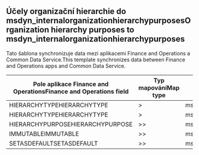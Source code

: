 ## <a name="organization-hierarchy-purposes-to-msdyn_internalorganizationhierarchypurposes"></a><span data-ttu-id="ab8ee-101">Účely organizační hierarchie do msdyn_internalorganizationhierarchypurposes</span><span class="sxs-lookup"><span data-stu-id="ab8ee-101">Organization hierarchy purposes to msdyn_internalorganizationhierarchypurposes</span></span>

<span data-ttu-id="ab8ee-102">Tato šablona synchronizuje data mezi aplikacemi Finance and Operations a Common Data Service.</span><span class="sxs-lookup"><span data-stu-id="ab8ee-102">This template synchronizes data between Finance and Operations apps and Common Data Service.</span></span>

<span data-ttu-id="ab8ee-103">Pole aplikace Finance and Operations</span><span class="sxs-lookup"><span data-stu-id="ab8ee-103">Finance and Operations field</span></span> | <span data-ttu-id="ab8ee-104">Typ mapování</span><span class="sxs-lookup"><span data-stu-id="ab8ee-104">Map type</span></span> | <span data-ttu-id="ab8ee-105">Jiné pole Dynamics 365</span><span class="sxs-lookup"><span data-stu-id="ab8ee-105">Other Dynamics 365 field</span></span> | <span data-ttu-id="ab8ee-106">Výchozí hodnota</span><span class="sxs-lookup"><span data-stu-id="ab8ee-106">Default value</span></span>
---|---|---|---
<span data-ttu-id="ab8ee-107">HIERARCHYTYPE</span><span class="sxs-lookup"><span data-stu-id="ab8ee-107">HIERARCHYTYPE</span></span> | > | <span data-ttu-id="ab8ee-108">msdyn_hierarchypurposetypename</span><span class="sxs-lookup"><span data-stu-id="ab8ee-108">msdyn_hierarchypurposetypename</span></span> | 
<span data-ttu-id="ab8ee-109">HIERARCHYTYPE</span><span class="sxs-lookup"><span data-stu-id="ab8ee-109">HIERARCHYTYPE</span></span> | > | <span data-ttu-id="ab8ee-110">msdyn_hierarchytype.msdyn_name</span><span class="sxs-lookup"><span data-stu-id="ab8ee-110">msdyn_hierarchytype.msdyn_name</span></span> | 
<span data-ttu-id="ab8ee-111">HIERARCHYPURPOSE</span><span class="sxs-lookup"><span data-stu-id="ab8ee-111">HIERARCHYPURPOSE</span></span> | >> | <span data-ttu-id="ab8ee-112">msdyn_hierarchypurpose</span><span class="sxs-lookup"><span data-stu-id="ab8ee-112">msdyn_hierarchypurpose</span></span> | 
<span data-ttu-id="ab8ee-113">IMMUTABLE</span><span class="sxs-lookup"><span data-stu-id="ab8ee-113">IMMUTABLE</span></span> | >> | <span data-ttu-id="ab8ee-114">msdyn_immutable</span><span class="sxs-lookup"><span data-stu-id="ab8ee-114">msdyn_immutable</span></span> | 
<span data-ttu-id="ab8ee-115">SETASDEFAULT</span><span class="sxs-lookup"><span data-stu-id="ab8ee-115">SETASDEFAULT</span></span> | >> | <span data-ttu-id="ab8ee-116">msdyn_setasdefault</span><span class="sxs-lookup"><span data-stu-id="ab8ee-116">msdyn_setasdefault</span></span> | 
